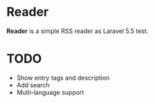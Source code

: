 # Reader

**Reader** is a simple RSS reader as Laravel 5.5 test.

# TODO

* Show entry tags and description
* Add search
* Multi-language support
